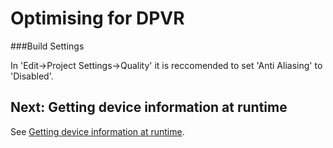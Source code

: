 # Optimising for DPVR

###Build Settings

In 'Edit->Project Settings->Quality' it is reccomended to set 'Anti Aliasing' to 'Disabled'.

## Next: Getting device information at runtime

See [Getting device information at runtime](/docs/getting-device-information-at-runtime.md).
